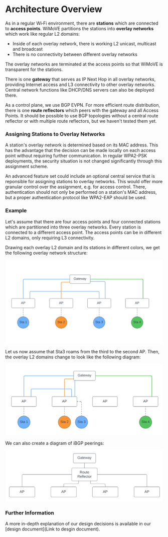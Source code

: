 # Architecture Overview

As in a regular Wi&#8209;Fi environment, there are **stations** which are connected to **access points**.
WiMoVE partitions the stations into **overlay networks** which work like regular L2 domains:

- Inside of each overlay network, there is working L2 unicast, multicast and broadcast
- There is no connectivity between different overlay networks

The overlay networks are terminated at the access points so that WiMoVE is transparent for the stations.

There is one **gateway** that serves as IP Next Hop in all overlay networks, providing Internet access and L3 connectivity to other overlay networks.
Central network functions like DHCP/DNS servers can also be deployed there.

As a control plane, we use BGP EVPN.
For more efficient route distribution, there is one **route reflectors** which peers with the gateway and all Access Points.
It should be possible to use BGP topologies without a central route reflector or with multiple route reflectors, but we haven't tested them yet.

### Assigning Stations to Overlay Networks

A station's overlay network is determined based on its MAC address.
This has the advantage that the decision can be made locally on each access point without requiring further communication.
In regular WPA2-PSK deployments, the security situation is not changed significantly through this assignment scheme.

An advanced feature set could include an optional central service that is reponsible for assigning stations to overlay networks.
This would offer more granular control over the assignment, e.g. for access control.
There, authentication should not only be performed on a station's MAC address, but a proper authentication protocol like WPA2-EAP should be used.

### Example

Let's assume that there are four access points and four connected stations which are partitioned into three overlay networks.
Every station is connected to a different access point.
The access points can be in different L2 domains, only requiring L3 connectivity.

Drawing each overlay L2 domain and its stations in different colors, we get the following overlay network structure:

![Overlay Networks before Roaming](../images/architecture/before_roam.png)

Let us now assume that Sta3 roams from the third to the second AP.
Then, the overlay L2 domains change to look like the following diagram:

![Overlay Networks after Roaming](../images/architecture/after_roam.png)

We can also create a diagram of iBGP peerings:

![BGP peerings](../images/architecture/bgp_peerings.png)

### Further Information

A more in-depth explanation of our design decisions is available in our [design document](Link to desgin document). 
